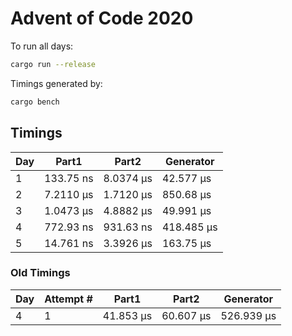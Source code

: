 # Advent of Code 2020

To run all days:

```sh
cargo run --release
```

Timings generated by:

```sh
cargo bench
```

## Timings

| Day | Part1     | Part2     | Generator  |
| --- | --------- | --------- | ---------- |
| 1   | 133.75 ns | 8.0374 µs | 42.577 µs  |
| 2   | 7.2110 µs | 1.7120 µs | 850.68 µs  |
| 3   | 1.0473 µs | 4.8882 µs | 49.991 µs  |
| 4   | 772.93 ns | 931.63 ns | 418.485 µs |
| 5   | 14.761 ns | 3.3926 µs | 163.75 µs  |

### Old Timings

| Day | Attempt # | Part1     | Part2     | Generator  |
| --- | --------- | --------- | --------- | ---------- |
| 4   | 1         | 41.853 µs | 60.607 µs | 526.939 µs |

